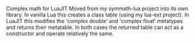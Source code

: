 Complex math for LuaJIT
Moved from my symmath-lua project into its own library.
In vanilla Lua this creates a class table (using my lua-ext project).
In LuaJIT this modifies the 'complex double' and 'complex float' metatypes and returns their metatable.
In both cases the returned table can act as a constructor and operate relatively the same.
